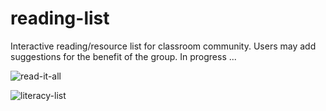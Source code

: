 # reading-list
Interactive reading/resource list for classroom community. Users may add suggestions for the benefit of the group. In progress ...

![read-it-all](https://user-images.githubusercontent.com/44883733/56396511-29fc2c80-620d-11e9-9159-c20f3c97a6b7.png)

![literacy-list](https://user-images.githubusercontent.com/44883733/56449829-07414500-62ed-11e9-95c7-cd2095727ea6.png)
